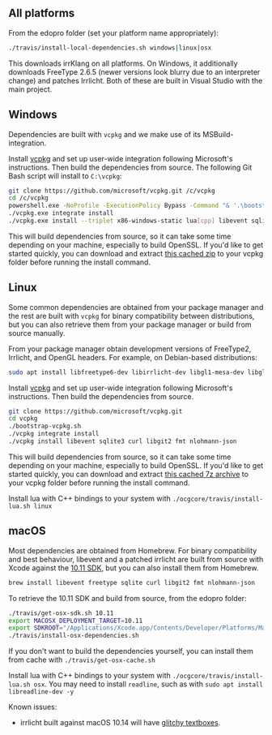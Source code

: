 ## All platforms
From the edopro folder (set your platform name appropriately):
```bash
./travis/install-local-dependencies.sh windows|linux|osx
```
This downloads irrKlang on all platforms. On Windows, it additionally downloads FreeType 2.6.5 (newer versions look blurry due to an interpreter change) and patches Irrlicht. Both of these are built in Visual Studio with the main project.

## Windows
Dependencies are built with `vcpkg` and we make use of its MSBuild-integration.

Install [vcpkg](https://github.com/microsoft/vcpkg) and set up user-wide integration following Microsoft's instructions. Then build the dependencies from source. The following Git Bash script will install to `C:\vcpkg`:

```bash
git clone https://github.com/microsoft/vcpkg.git /c/vcpkg
cd /c/vcpkg
powershell.exe -NoProfile -ExecutionPolicy Bypass -Command "& '.\bootstrap-vcpkg.bat'"
./vcpkg.exe integrate install
./vcpkg.exe install --triplet x86-windows-static lua[cpp] libevent sqlite3 bzip2 libjpeg-turbo libpng zlib curl libgit2 fmt nlohmann-json
```

This will build dependencies from source, so it can take some time depending on your machine, especially to build OpenSSL. If you'd like to get started quickly, you can download and extract [this cached zip](https://github.com/kevinlul/edopro-vcpkg-cache/raw/master/installed.zip) to your vcpkg folder before running the install command.

## Linux
Some common dependencies are obtained from your package manager and the rest are built with `vcpkg` for binary compatibility between distributions, but you can also retrieve them from your package manager or build from source manually.

From your package manager obtain development versions of FreeType2, Irrlicht, and OpenGL headers. For example, on Debian-based distributions:
```bash
sudo apt install libfreetype6-dev libirrlicht-dev libgl1-mesa-dev libglu-dev -y
```

Install [vcpkg](https://github.com/microsoft/vcpkg) and set up user-wide integration following Microsoft's instructions. Then build the dependencies from source.
```bash
git clone https://github.com/microsoft/vcpkg.git
cd vcpkg
./bootstrap-vcpkg.sh
./vcpkg integrate install
./vcpkg install libevent sqlite3 curl libgit2 fmt nlohmann-json
```
This will build dependencies from source, so it can take some time depending on your machine, especially to build OpenSSL. If you'd like to get started quickly, you can download and extract [this cached 7z archive](https://github.com/kevinlul/edopro-vcpkg-cache/raw/master/installed-linux.7z) to your vcpkg folder before running the install command.

Install lua with C++ bindings to your system with `./ocgcore/travis/install-lua.sh linux`

## macOS
Most dependencies are obtained from Homebrew. For binary compatibility and best behaviour, libevent and a patched irrlicht are built from source with Xcode against the [10.11 SDK](https://github.com/phracker/MacOSX-SDKs), but you can also install them from Homebrew.
```bash
brew install libevent freetype sqlite curl libgit2 fmt nlohmann-json
```

To retrieve the 10.11 SDK and build from source, from the edopro folder:
```bash
./travis/get-osx-sdk.sh 10.11
export MACOSX_DEPLOYMENT_TARGET=10.11
export SDKROOT="/Applications/Xcode.app/Contents/Developer/Platforms/MacOSX.platform/Developer/SDKs/MacOSX10.11.sdk"
./travis/install-osx-dependencies.sh
```

If you don't want to build the dependencies yourself, you can install them from cache with `./travis/get-osx-cache.sh`

Install lua with C++ bindings to your system with `./ocgcore/travis/install-lua.sh osx`. You may need to install `readline`, such as with `sudo apt install libreadline-dev -y`

Known issues:
- irrlicht built against macOS 10.14 will have [glitchy textboxes](https://github.com/edo9300/ygopro/issues/24).

